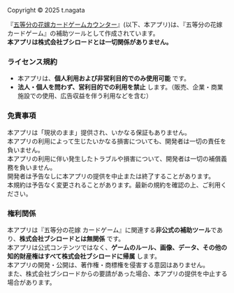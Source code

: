 Copyright &copy; 2025 t.nagata

『[五等分の花嫁カードゲームカウンター](https://gh-nagata.github.io/5hanayome-cardgame-counter/)』(以下、本アプリ)は、『五等分の花嫁 カードゲーム』の補助ツールとして作成されています。  
**本アプリは株式会社ブシロードとは一切関係がありません。**

### ライセンス規約
- 本アプリは、**個人利用および非営利目的でのみ使用可能** です。
- **法人・個人を問わず、営利目的での利用を禁止** します。（販売、企業・商業施設での使用、広告収益を伴う利用などを含む）

### 免責事項
本アプリは「現状のまま」提供され、いかなる保証もありません。  
本アプリの利用によって生じたいかなる損害についても、開発者は一切の責任を負いません。  
本アプリの利用に伴い発生したトラブルや損害について、開発者は一切の補償義務を負いません。  
開発者は予告なしに本アプリの提供を中止または終了することがあります。  
本規約は予告なく変更されることがあります。最新の規約を確認の上、ご利用ください。

### 権利関係
本アプリは『五等分の花嫁 カードゲーム』に関連する**非公式の補助ツール**であり、**株式会社ブシロードとは無関係** です。  
本アプリは公式コンテンツではなく、**ゲームのルール、画像、データ、その他の知的財産権はすべて株式会社ブシロードに帰属** します。  
本アプリの開発・公開は、著作権・商標権を侵害する意図はありません。  
また、株式会社ブシロードからの要請があった場合、本アプリの提供を中止する場合があります。